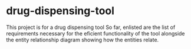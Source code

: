 # drug-dispensing-tool
This project is for a drug dispensing tool
So far, enlisted are the list of requirements necessary for the eficient functionality of the tool alongside the entity relationship diagram showing how the entities relate.
